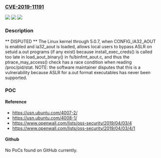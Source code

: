 ### [CVE-2019-11191](https://cve.mitre.org/cgi-bin/cvename.cgi?name=CVE-2019-11191)
![](https://img.shields.io/static/v1?label=Product&message=n%2Fa&color=blue)
![](https://img.shields.io/static/v1?label=Version&message=n%2Fa&color=blue)
![](https://img.shields.io/static/v1?label=Vulnerability&message=n%2Fa&color=brighgreen)

### Description

** DISPUTED ** The Linux kernel through 5.0.7, when CONFIG_IA32_AOUT is enabled and ia32_aout is loaded, allows local users to bypass ASLR on setuid a.out programs (if any exist) because install_exec_creds() is called too late in load_aout_binary() in fs/binfmt_aout.c, and thus the ptrace_may_access() check has a race condition when reading /proc/pid/stat. NOTE: the software maintainer disputes that this is a vulnerability because ASLR for a.out format executables has never been supported.

### POC

#### Reference
- https://usn.ubuntu.com/4007-2/
- https://usn.ubuntu.com/4008-1/
- https://www.openwall.com/lists/oss-security/2019/04/03/4
- https://www.openwall.com/lists/oss-security/2019/04/03/4/1

#### Github
No PoCs found on GitHub currently.

